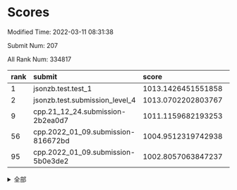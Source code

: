 # Scores

Modified Time: 2022-03-11 08:31:38

Submit Num: 207

All Rank Num: 334817

| rank |               submit               |       score        |       sigma        | pk_num |
| :--- | :--------------------------------- | :----------------- | :----------------- | :----- |
| 1    | jsonzb.test.test_1                 | 1013.1426451551858 | 0.8097757279290021 | 6461   |
| 2    | jsonzb.test.submission_level_4     | 1013.0702202803767 | 0.792090982019763  | 6468   |
| 9    | cpp.21_12_24.submission-2b2ea0d7   | 1011.1159682193253 | 0.7894800002614288 | 6469   |
| 56   | cpp.2022_01_09.submission-816672bd | 1004.9512319742938 | 0.7283640002602059 | 6473   |
| 95   | cpp.2022_01_09.submission-5b0e3de2 | 1002.8057063847237 | 0.7013952030586175 | 6471   |


<details>
<summary>全部</summary>

| rank |                 submit                 |       score        |       sigma        | pk_num |
| :--- | :------------------------------------- | :----------------- | :----------------- | :----- |
| 1    | jsonzb.test.test_1                     | 1013.1426451551858 | 0.8097757279290021 | 6461   |
| 2    | jsonzb.test.submission_level_4         | 1013.0702202803767 | 0.792090982019763  | 6468   |
| 3    | gobigger.level_3.submission_level_3_23 | 1011.7508589377171 | 0.7792856353364306 | 6468   |
| 4    | gobigger.level_3.submission_level_3_17 | 1011.5829723426423 | 0.7616335148613093 | 6470   |
| 5    | gobigger.level_3.submission_level_3_30 | 1011.5326033250896 | 0.7455966510684331 | 6475   |
| 6    | gobigger.level_3.submission_level_3_43 | 1011.4998546032266 | 0.7736400952255922 | 6469   |
| 7    | gobigger.level_3.submission_level_3_49 | 1011.3937322971753 | 0.791501645608949  | 6472   |
| 8    | gobigger.level_3.submission_level_3_13 | 1011.2066937182808 | 0.7855969189545448 | 6477   |
| 9    | cpp.21_12_24.submission-2b2ea0d7       | 1011.1159682193253 | 0.7894800002614288 | 6469   |
| 10   | gobigger.level_3.submission_level_3_42 | 1010.9494268015802 | 0.7533811998990972 | 6471   |
| 11   | gobigger.level_3.submission_level_3_14 | 1010.9436092857657 | 0.7587328662409416 | 6476   |
| 12   | gobigger.level_3.submission_level_3_25 | 1010.793651624858  | 0.7789714553055994 | 6465   |
| 13   | gobigger.level_3.submission_level_3_40 | 1010.7762469584039 | 0.7627211889101506 | 6469   |
| 14   | gobigger.level_3.submission_level_3_46 | 1010.7622847927449 | 0.7474934905015629 | 6472   |
| 15   | gobigger.level_3.submission_level_3_45 | 1010.7455373197259 | 0.7596900137077414 | 6474   |
| 16   | gobigger.level_3.submission_level_3_44 | 1010.7425693291524 | 0.7851492672543936 | 6472   |
| 17   | gobigger.level_3.submission_level_3_20 | 1010.5784378588614 | 0.738080868234562  | 6468   |
| 18   | gobigger.level_3.submission_level_3_36 | 1010.577323368346  | 0.7742805829867594 | 6470   |
| 19   | gobigger.level_3.submission_level_3_5  | 1010.4670874901568 | 0.7466656938796273 | 6461   |
| 20   | gobigger.level_3.submission_level_3_8  | 1010.3471337685955 | 0.7500691480816655 | 6466   |
| 21   | gobigger.level_3.submission_level_3_11 | 1010.3255437417223 | 0.7575879553409183 | 6472   |
| 22   | gobigger.level_3.submission_level_3_29 | 1010.302034215221  | 0.7454508667371533 | 6469   |
| 23   | gobigger.level_3.submission_level_3_28 | 1010.2982943138212 | 0.7373652202597741 | 6473   |
| 24   | gobigger.level_3.submission_level_3_41 | 1010.279713317068  | 0.7660077213262272 | 6468   |
| 25   | gobigger.level_3.submission_level_3_7  | 1010.2630184987198 | 0.7521908585551864 | 6467   |
| 26   | gobigger.level_3.submission_level_3_9  | 1010.225827345486  | 0.7469169459089251 | 6468   |
| 27   | gobigger.level_3.submission_level_3_16 | 1010.1247198469981 | 0.7415421155452686 | 6472   |
| 28   | gobigger.level_3.submission_level_3_33 | 1010.1178114314987 | 0.7680576453094071 | 6468   |
| 29   | gobigger.level_3.submission_level_3_10 | 1009.9790639974661 | 0.751638005106614  | 6470   |
| 30   | gobigger.level_3.submission_level_3_22 | 1009.8656578260984 | 0.7394518021874109 | 6465   |
| 31   | gobigger.level_3.submission_level_3_39 | 1009.8286068432429 | 0.7702869999147618 | 6470   |
| 32   | gobigger.level_3.submission_level_3_0  | 1009.788952649809  | 0.7568834606739019 | 6470   |
| 33   | gobigger.level_3.submission_level_3_24 | 1009.7174461839303 | 0.7707903363649763 | 6465   |
| 34   | gobigger.level_3.submission_level_3_27 | 1009.6571197160848 | 0.7663207142885069 | 6469   |
| 35   | gobigger.level_3.submission_level_3_32 | 1009.6496445257537 | 0.7428382717313117 | 6470   |
| 36   | gobigger.level_3.submission_level_3_6  | 1009.6448809747747 | 0.7625927103339719 | 6473   |
| 37   | gobigger.level_3.submission_level_3_35 | 1009.5402563324566 | 0.7280479776297504 | 6464   |
| 38   | gobigger.level_3.submission_level_3_4  | 1009.5159071613416 | 0.7421594417264412 | 6467   |
| 39   | gobigger.level_3.submission_level_3_38 | 1009.4959470589574 | 0.7415750334362925 | 6477   |
| 40   | gobigger.level_3.submission_level_3_19 | 1009.4402212029911 | 0.74629290439088   | 6475   |
| 41   | gobigger.level_3.submission_level_3_18 | 1009.424007673459  | 0.7443771253441168 | 6471   |
| 42   | gobigger.level_3.submission_level_3_12 | 1009.2841235004215 | 0.7448146944880581 | 6466   |
| 43   | gobigger.level_3.submission_level_3_2  | 1009.1644190466403 | 0.7447514416553911 | 6474   |
| 44   | gobigger.level_3.submission_level_3_34 | 1009.1133305714882 | 0.7373913051793805 | 6471   |
| 45   | gobigger.level_3.submission_level_3_26 | 1009.022013605871  | 0.7473875983938488 | 6468   |
| 46   | gobigger.level_3.submission_level_3_37 | 1009.0018027975633 | 0.757261267272037  | 6474   |
| 47   | gobigger.level_3.submission_level_3_48 | 1008.9450073134018 | 0.7521136656015345 | 6468   |
| 48   | gobigger.level_3.submission_level_3_21 | 1008.9209064322819 | 0.7562837984668814 | 6470   |
| 49   | gobigger.level_3.submission_level_3_1  | 1008.8675757064619 | 0.7460382153851663 | 6469   |
| 50   | gobigger.level_3.submission_level_3_31 | 1008.7367824408572 | 0.7661242310924122 | 6471   |
| 51   | gobigger.level_3.submission_level_3_3  | 1008.7322061939099 | 0.7410766243567557 | 6475   |
| 52   | gobigger.level_3.submission_level_3_47 | 1008.6650012610737 | 0.7369430565741544 | 6472   |
| 53   | gobigger.level_3.submission_level_3_15 | 1008.4832859079271 | 0.7358931398923795 | 6476   |
| 54   | gobigger.level_1.submission_level_1_29 | 1005.2394223029954 | 0.7307829120691368 | 6469   |
| 55   | gobigger.level_1.submission_level_1_26 | 1005.18375814865   | 0.7173033529753846 | 6467   |
| 56   | cpp.2022_01_09.submission-816672bd     | 1004.9512319742938 | 0.7283640002602059 | 6473   |
| 57   | gobigger.level_1.submission_level_1_34 | 1004.9103223644153 | 0.7080372164961469 | 6472   |
| 58   | gobigger.level_1.submission_level_1_15 | 1004.9050997573086 | 0.7368453301233088 | 6470   |
| 59   | gobigger.level_1.submission_level_1_30 | 1004.889982743962  | 0.7218091448925422 | 6469   |
| 60   | gobigger.level_1.submission_level_1_21 | 1004.7746992072465 | 0.7147744045002172 | 6470   |
| 61   | gobigger.level_1.submission_level_1_35 | 1004.7376465051157 | 0.7252829930963633 | 6469   |
| 62   | gobigger.level_1.submission_level_1_19 | 1004.716487970425  | 0.7252403982675564 | 6475   |
| 63   | gobigger.level_1.submission_level_1_7  | 1004.6521682400524 | 0.720436544094782  | 6470   |
| 64   | gobigger.level_1.submission_level_1_45 | 1004.371175810723  | 0.7166014447488516 | 6465   |
| 65   | gobigger.level_1.submission_level_1_1  | 1004.3374770872203 | 0.7153602409996017 | 6475   |
| 66   | gobigger.level_1.submission_level_1_2  | 1004.2587572085752 | 0.7175640174358795 | 6466   |
| 67   | gobigger.level_1.submission_level_1_33 | 1004.1322388175089 | 0.7170952380921999 | 6465   |
| 68   | gobigger.level_1.submission_level_1_46 | 1004.1153027544718 | 0.7264753322391322 | 6471   |
| 69   | gobigger.level_1.submission_level_1_32 | 1004.1102585608572 | 0.7276508368589508 | 6470   |
| 70   | gobigger.level_1.submission_level_1_27 | 1004.0149134898153 | 0.71456626487083   | 6470   |
| 71   | gobigger.level_1.submission_level_1_42 | 1003.9502716665716 | 0.7273093008780837 | 6471   |
| 72   | gobigger.level_1.submission_level_1_11 | 1003.9242359004724 | 0.7122776410997471 | 6470   |
| 73   | gobigger.level_1.submission_level_1_8  | 1003.896795238231  | 0.7120340318539488 | 6469   |
| 74   | gobigger.level_1.submission_level_1_18 | 1003.7992346303619 | 0.7109667541943963 | 6473   |
| 75   | gobigger.level_1.submission_level_1_0  | 1003.7448333295418 | 0.7130591386527219 | 6466   |
| 76   | gobigger.level_1.submission_level_1_13 | 1003.7439938997296 | 0.7109247926870071 | 6466   |
| 77   | gobigger.level_1.submission_level_1_28 | 1003.6818277247309 | 0.7231872401601412 | 6470   |
| 78   | gobigger.level_1.submission_level_1_17 | 1003.6794078533038 | 0.7317596397235173 | 6470   |
| 79   | gobigger.level_1.submission_level_1_37 | 1003.6484480796759 | 0.7249150771457644 | 6468   |
| 80   | gobigger.level_1.submission_level_1_49 | 1003.5785856798306 | 0.7107524196544245 | 6471   |
| 81   | gobigger.level_1.submission_level_1_3  | 1003.5223626004607 | 0.7248147769810256 | 6468   |
| 82   | gobigger.level_1.submission_level_1_9  | 1003.4634375352143 | 0.7199429371853724 | 6471   |
| 83   | gobigger.level_1.submission_level_1_44 | 1003.3705783303581 | 0.7244447910504549 | 6469   |
| 84   | gobigger.level_1.submission_level_1_22 | 1003.3472135862896 | 0.7270811032882788 | 6464   |
| 85   | gobigger.level_1.submission_level_1_31 | 1003.3173832546423 | 0.7061042519028402 | 6472   |
| 86   | gobigger.level_1.submission_level_1_6  | 1003.2400497989012 | 0.7105412994386173 | 6469   |
| 87   | gobigger.level_1.submission_level_1_16 | 1003.1925054229839 | 0.7177919951978136 | 6467   |
| 88   | gobigger.level_1.submission_level_1_41 | 1003.1877723441294 | 0.724245288206084  | 6468   |
| 89   | gobigger.level_1.submission_level_1_25 | 1003.1727061696205 | 0.7084615932942541 | 6471   |
| 90   | gobigger.level_1.submission_level_1_14 | 1003.0972688444034 | 0.7108608775529407 | 6471   |
| 91   | gobigger.level_1.submission_level_1_23 | 1003.0898207519987 | 0.7157302574054444 | 6472   |
| 92   | gobigger.level_1.submission_level_1_43 | 1003.0348729407212 | 0.7158451700256816 | 6469   |
| 93   | gobigger.level_1.submission_level_1_48 | 1003.0325561288004 | 0.7214157372550214 | 6470   |
| 94   | gobigger.level_1.submission_level_1_4  | 1002.9758360784705 | 0.722847428159577  | 6474   |
| 95   | cpp.2022_01_09.submission-5b0e3de2     | 1002.8057063847237 | 0.7013952030586175 | 6471   |
| 96   | gobigger.level_1.submission_level_1_47 | 1002.7086344368944 | 0.7161213224103885 | 6471   |
| 97   | gobigger.level_1.submission_level_1_10 | 1002.6729394727606 | 0.7076157231266796 | 6463   |
| 98   | gobigger.level_1.submission_level_1_36 | 1002.5920149265082 | 0.7098980341579821 | 6469   |
| 99   | gobigger.level_1.submission_level_1_24 | 1002.4885892268617 | 0.7145964811917302 | 6472   |
| 100  | gobigger.level_1.submission_level_1_20 | 1002.3970757290551 | 0.7044062793081814 | 6472   |
| 101  | gobigger.level_1.submission_level_1_38 | 1001.839145554516  | 0.7217017104989298 | 6470   |
| 102  | gobigger.level_1.submission_level_1_40 | 1001.8227027472261 | 0.7093145337645698 | 6469   |
| 103  | gobigger.level_1.submission_level_1_5  | 1001.8129637739139 | 0.7237894255235767 | 6471   |
| 104  | gobigger.level_1.submission_level_1_12 | 1001.6605448219909 | 0.7078167049347863 | 6474   |
| 105  | gobigger.level_1.submission_level_1_39 | 1001.5266046162957 | 0.7149898170027638 | 6477   |
| 106  | gobigger.random.submission_random_45   | 997.1127227118088  | 0.711539108649808  | 6465   |
| 107  | gobigger.random.submission_random_29   | 996.9934207772212  | 0.7029506112645622 | 6472   |
| 108  | gobigger.random.submission_random_2    | 996.9727864540865  | 0.7126977080254127 | 6473   |
| 109  | gobigger.random.submission_random_26   | 996.7072480753073  | 0.7166951014252801 | 6473   |
| 110  | gobigger.random.submission_random_34   | 996.6798266925337  | 0.7074522850213861 | 6470   |
| 111  | gobigger.random.submission_random_17   | 996.5730121576071  | 0.7113177953968491 | 6467   |
| 112  | gobigger.random.submission_random_33   | 996.5373170049944  | 0.7286188139727244 | 6472   |
| 113  | gobigger.random.submission_random_19   | 996.5351977682766  | 0.7186631450421009 | 6474   |
| 114  | gobigger.random.submission_random_14   | 996.5274617853655  | 0.7228104902750018 | 6476   |
| 115  | gobigger.random.submission_random_30   | 996.5095332804958  | 0.7172951917243754 | 6468   |
| 116  | gobigger.random.submission_random_23   | 996.4125232749528  | 0.7111495477303643 | 6474   |
| 117  | gobigger.random.submission_random_28   | 996.4113121610508  | 0.7106321024833689 | 6472   |
| 118  | gobigger.random.submission_random_11   | 996.3904463580731  | 0.709141817956344  | 6473   |
| 119  | gobigger.random.submission_random_0    | 996.3286855238189  | 0.7122885517252734 | 6471   |
| 120  | gobigger.random.submission_random_35   | 996.3246771078485  | 0.7194124008817935 | 6471   |
| 121  | gobigger.random.submission_random_13   | 996.2942284055642  | 0.7019114617696329 | 6466   |
| 122  | gobigger.random.submission_random_47   | 996.2009210242032  | 0.7188493595111933 | 6471   |
| 123  | gobigger.random.submission_random_5    | 996.1541036508146  | 0.7120934683176551 | 6465   |
| 124  | gobigger.random.submission_random_43   | 996.1526219901973  | 0.722298648171644  | 6470   |
| 125  | gobigger.random.submission_random_41   | 996.1283391961022  | 0.7200190107533092 | 6467   |
| 126  | gobigger.random.submission_random_40   | 996.1210134135654  | 0.7192289991852203 | 6470   |
| 127  | gobigger.random.submission_random_49   | 996.0769438309707  | 0.7105716291648345 | 6465   |
| 128  | gobigger.random.submission_random_22   | 996.0465337140134  | 0.7130298493382727 | 6466   |
| 129  | gobigger.random.submission_random_12   | 996.0409646607862  | 0.7045183525690566 | 6468   |
| 130  | gobigger.random.submission_random_15   | 996.0272440024999  | 0.7010356496891915 | 6467   |
| 131  | gobigger.random.submission_random_42   | 995.9853773364912  | 0.7131307281860686 | 6468   |
| 132  | gobigger.random.submission_random_38   | 995.9686309246232  | 0.7230876824451358 | 6470   |
| 133  | gobigger.random.submission_random_31   | 995.9241842909191  | 0.7131105905830537 | 6470   |
| 134  | gobigger.random.submission_random_16   | 995.8260495193168  | 0.7302500183778601 | 6469   |
| 135  | gobigger.random.submission_random_9    | 995.8150131278466  | 0.7146364130132068 | 6471   |
| 136  | gobigger.random.submission_random_8    | 995.79753165466    | 0.6947096076113818 | 6473   |
| 137  | gobigger.random.submission_random_3    | 995.7042921173951  | 0.7033661923942653 | 6468   |
| 138  | gobigger.random.submission_random_25   | 995.699534181752   | 0.7249117004628338 | 6471   |
| 139  | gobigger.random.submission_random_21   | 995.6585668811894  | 0.7161502086423028 | 6470   |
| 140  | gobigger.random.submission_random_20   | 995.6477759826276  | 0.7154177550406442 | 6474   |
| 141  | gobigger.random.submission_random_48   | 995.5936993635981  | 0.7033502749616198 | 6471   |
| 142  | gobigger.random.submission_random_6    | 995.5815423516751  | 0.7279505107766292 | 6474   |
| 143  | gobigger.random.submission_random_27   | 995.4940588645484  | 0.7155437736550045 | 6467   |
| 144  | gobigger.random.submission_random_4    | 995.3968668271255  | 0.7087404708951447 | 6473   |
| 145  | gobigger.random.submission_random_7    | 995.271925745341   | 0.7202260648278561 | 6471   |
| 146  | gobigger.random.submission_random_24   | 995.2444675773504  | 0.7148809119034322 | 6471   |
| 147  | gobigger.random.submission_random_37   | 995.2136129586265  | 0.7131565467761182 | 6466   |
| 148  | gobigger.random.submission_random_46   | 995.2014398213549  | 0.7065478859829929 | 6469   |
| 149  | gobigger.random.submission_random_32   | 995.1790823079097  | 0.7127902802507121 | 6469   |
| 150  | gobigger.random.submission_random_36   | 995.1679318211019  | 0.7171071188893634 | 6470   |
| 151  | gobigger.random.submission_random_10   | 995.073543692846   | 0.7201169605927916 | 6471   |
| 152  | gobigger.random.submission_random_18   | 994.8505931837853  | 0.7077436883851514 | 6466   |
| 153  | gobigger.random.submission_random_44   | 994.8240251646902  | 0.7129925161401598 | 6471   |
| 154  | gobigger.random.submission_random_39   | 994.804410020505   | 0.721789992002353  | 6471   |
| 155  | gobigger.random.submission_random_1    | 994.4225744083218  | 0.7360202648885761 | 6471   |
| 156  | gobigger.level_2.submission_level_2_48 | 993.6460857240943  | 0.7310365143285461 | 6473   |
| 157  | gobigger.level_2.submission_level_2_10 | 993.3351242259845  | 0.7494604743896756 | 6471   |
| 158  | gobigger.level_2.submission_level_2_21 | 993.3251476989387  | 0.7448249580970936 | 6464   |
| 159  | gobigger.level_2.submission_level_2_17 | 993.312462568732   | 0.7480007335643185 | 6475   |
| 160  | gobigger.level_2.submission_level_2_20 | 993.2074238543465  | 0.7340600070079824 | 6469   |
| 161  | gobigger.level_2.submission_level_2_38 | 993.1312928254187  | 0.7433475567927794 | 6468   |
| 162  | gobigger.level_2.submission_level_2_8  | 993.0655534891075  | 0.7361396518015985 | 6471   |
| 163  | gobigger.level_2.submission_level_2_9  | 993.0254394871154  | 0.7275467224469294 | 6468   |
| 164  | gobigger.level_2.submission_level_2_33 | 992.9831197271282  | 0.7324990488754453 | 6474   |
| 165  | gobigger.level_2.submission_level_2_34 | 992.962275605724   | 0.7466318857684477 | 6472   |
| 166  | gobigger.level_2.submission_level_2_18 | 992.934104585768   | 0.715601849092248  | 6470   |
| 167  | gobigger.level_2.submission_level_2_31 | 992.8374662424878  | 0.7441145110166385 | 6470   |
| 168  | gobigger.level_2.submission_level_2_49 | 992.7495951465257  | 0.7463142499240266 | 6470   |
| 169  | gobigger.level_2.submission_level_2_5  | 992.6693656960656  | 0.7464428551505536 | 6464   |
| 170  | gobigger.level_2.submission_level_2_36 | 992.600717778851   | 0.7549869466251007 | 6469   |
| 171  | gobigger.level_2.submission_level_2_19 | 992.5639596966812  | 0.7549440085984809 | 6465   |
| 172  | gobigger.level_2.submission_level_2_29 | 992.5515315660384  | 0.7464240255740001 | 6470   |
| 173  | gobigger.level_2.submission_level_2_25 | 992.5439030376549  | 0.7518443607177571 | 6469   |
| 174  | gobigger.level_2.submission_level_2_27 | 992.4165680839021  | 0.749259859322132  | 6472   |
| 175  | gobigger.level_2.submission_level_2_47 | 992.1279319622369  | 0.7435130118916397 | 6474   |
| 176  | gobigger.level_2.submission_level_2_4  | 992.1098413463988  | 0.7488217027112427 | 6476   |
| 177  | gobigger.level_2.submission_level_2_12 | 992.0555569821769  | 0.7329186010201112 | 6474   |
| 178  | gobigger.level_2.submission_level_2_11 | 991.8948758518542  | 0.7435040011598851 | 6469   |
| 179  | gobigger.level_2.submission_level_2_6  | 991.8552276054818  | 0.742944766969721  | 6470   |
| 180  | gobigger.level_2.submission_level_2_1  | 991.7848489443495  | 0.7473760247598495 | 6463   |
| 181  | gobigger.level_2.submission_level_2_43 | 991.7539458337292  | 0.7627788313610214 | 6464   |
| 182  | gobigger.level_2.submission_level_2_45 | 991.7354806775888  | 0.7447992698546049 | 6473   |
| 183  | gobigger.level_2.submission_level_2_35 | 991.730782111371   | 0.7544364318117158 | 6468   |
| 184  | gobigger.level_2.submission_level_2_23 | 991.7224874112866  | 0.7663407997936788 | 6467   |
| 185  | gobigger.level_2.submission_level_2_39 | 991.7081877707753  | 0.7365982610902587 | 6471   |
| 186  | gobigger.level_2.submission_level_2_16 | 991.6856028305367  | 0.7618803034896184 | 6467   |
| 187  | gobigger.level_2.submission_level_2_30 | 991.6714865421543  | 0.7629059950034525 | 6467   |
| 188  | gobigger.level_2.submission_level_2_37 | 991.6247685330038  | 0.7701079701183404 | 6474   |
| 189  | gobigger.level_2.submission_level_2_2  | 991.5966421507553  | 0.7418522474111229 | 6472   |
| 190  | gobigger.level_2.submission_level_2_3  | 991.5340670938199  | 0.7619815369210334 | 6467   |
| 191  | gobigger.level_2.submission_level_2_41 | 991.4472195317869  | 0.7383640701997213 | 6471   |
| 192  | gobigger.level_2.submission_level_2_46 | 991.2631714691959  | 0.7339383910104743 | 6470   |
| 193  | gobigger.level_2.submission_level_2_15 | 991.1797206814202  | 0.7578082028958933 | 6469   |
| 194  | gobigger.level_2.submission_level_2_28 | 991.1700590690386  | 0.7488013816394767 | 6467   |
| 195  | gobigger.level_2.submission_level_2_40 | 991.0713354175248  | 0.751841368332928  | 6465   |
| 196  | gobigger.level_2.submission_level_2_7  | 990.9881972726542  | 0.7525000937578221 | 6469   |
| 197  | gobigger.level_2.submission_level_2_22 | 990.982030540205   | 0.761797481274464  | 6476   |
| 198  | gobigger.level_2.submission_level_2_42 | 990.8691516063433  | 0.7503210614491819 | 6470   |
| 199  | gobigger.level_2.submission_level_2_24 | 990.839015085192   | 0.7440087680926717 | 6469   |
| 200  | gobigger.level_2.submission_level_2_26 | 990.5293179166349  | 0.7599099570005138 | 6470   |
| 201  | gobigger.level_2.submission_level_2_14 | 990.4407503537867  | 0.7502121943418832 | 6471   |
| 202  | gobigger.level_2.submission_level_2_0  | 990.3826011215518  | 0.776848806242112  | 6469   |
| 203  | gobigger.level_2.submission_level_2_13 | 990.1917350602483  | 0.7478987055533074 | 6474   |
| 204  | gobigger.level_2.submission_level_2_32 | 990.1753228086927  | 0.7664485554035073 | 6468   |
| 205  | gobigger.level_2.submission_level_2_44 | 990.1183484183538  | 0.7548178968491457 | 6471   |
| 206  | gobigger.none.submission_none_1        | 978.8911806569497  | 1.2760319650467646 | 6468   |
| 207  | gobigger.none.submission_none_0        | 976.6359751582667  | 1.3591554872115403 | 6469   |

</details>